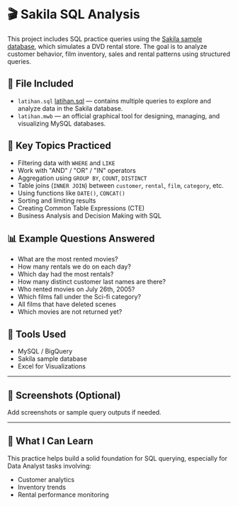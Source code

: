 # 🎬 Sakila SQL Analysis

This project includes SQL practice queries using the [Sakila sample database](https://dev.mysql.com/doc/sakila/en/), which simulates a DVD rental store. The goal is to analyze customer behavior, film inventory, sales and rental patterns using structured queries.

## 📁 File Included
- `latihan.sql` [latihan.sql](https://github.com/muhammadmitchell/Portofolio-Data-Analyst/blob/2a113919aa65bb227bc0cd893b91fc9b662c2b7a/sakila-sql-analysis/latihan.sql) — contains multiple queries to explore and analyze data in the Sakila database.
- `latihan.mwb` —  an official graphical tool for designing, managing, and visualizing MySQL databases.

## 🧠 Key Topics Practiced
- Filtering data with `WHERE` and `LIKE`
- Work with "AND" / "OR" / "IN" operators
- Aggregation using `GROUP BY`, `COUNT`, `DISTINCT`
- Table joins (`INNER JOIN`) between `customer`, `rental`, `film`, `category`, etc.
- Using functions like `DATE()`, `CONCAT()`
- Sorting and limiting results
- Creating Common Table Expressions (CTE)
- Business Analysis and Decision Making with SQL

## 📊 Example Questions Answered
- What are the most rented movies?
- How many rentals we do on each day?
- Which day had the most rentals?
- How many distinct customer last names are there?
- Who rented movies on July 26th, 2005?
- Which films fall under the Sci-fi category?
- All films that have deleted scenes
- Which movies are not returned yet?

## 🧰 Tools Used
- MySQL / BigQuery
- Sakila sample database
- Excel for Visualizations

---

## 📸 Screenshots (Optional)
Add screenshots or sample query outputs if needed.

---

## 🧩 What I Can Learn
This practice helps build a solid foundation for SQL querying, especially for Data Analyst tasks involving:
- Customer analytics
- Inventory trends
- Rental performance monitoring


